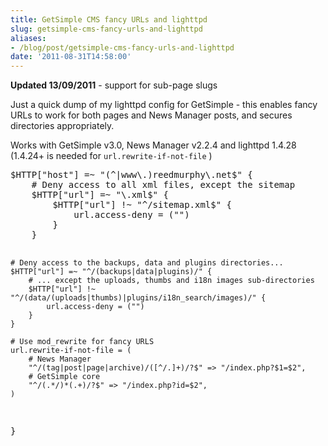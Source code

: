 ```yaml
---
title: GetSimple CMS fancy URLs and lighttpd
slug: getsimple-cms-fancy-urls-and-lighttpd
aliases:
- /blog/post/getsimple-cms-fancy-urls-and-lighttpd
date: '2011-08-31T14:58:00'
---
```


<p><strong>Updated 13/09/2011</strong> - support for sub-page slugs</p>
<p>Just a quick dump of my lighttpd config for GetSimple  - this enables fancy URLs to work for both pages and News Manager posts, and secures directories appropriately.</p>

<!--more-->

<p>Works with GetSimple v3.0, News Manager v2.2.4 and lighttpd 1.4.28 (1.4.24+ is needed for <code>url.rewrite-if-not-file</code> )</p>
<pre class="prettyprint lang-perl">
$HTTP["host"] =~ "(^|www\.)reedmurphy\.net$" {
    # Deny access to all xml files, except the sitemap
    $HTTP["url"] =~ "\.xml$" {
        $HTTP["url"] !~ "^/sitemap.xml$" {
            url.access-deny = ("")
        }
    }

    # Deny access to the backups, data and plugins directories...
    $HTTP["url"] =~ "^/(backups|data|plugins)/" {
        # ... except the uploads, thumbs and i18n images sub-directories
        $HTTP["url"] !~ "^/(data/(uploads|thumbs)|plugins/i18n_search/images)/" {
            url.access-deny = ("")
        }
    }

    # Use mod_rewrite for fancy URLS
    url.rewrite-if-not-file = (
        # News Manager
        "^/(tag|post|page|archive)/([^/.]+)/?$" => "/index.php?$1=$2",
        # GetSimple core
        "^/(.*/)*(.+)/?$" => "/index.php?id=$2",
    )
}
</pre>

